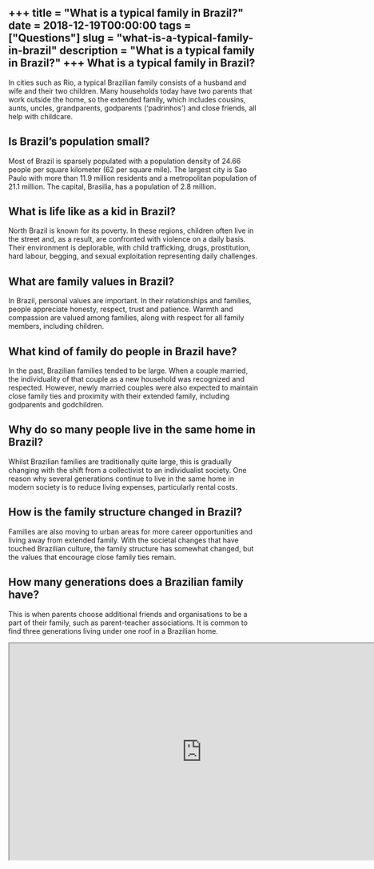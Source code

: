 +++
title = "What is a typical family in Brazil?"
date = 2018-12-19T00:00:00
tags = ["Questions"]
slug = "what-is-a-typical-family-in-brazil"
description = "What is a typical family in Brazil?"
+++
What is a typical family in Brazil?
-----------------------------------

In cities such as Rio, a typical Brazilian family consists of a husband and wife and their two children. Many households today have two parents that work outside the home, so the extended family, which includes cousins, aunts, uncles, grandparents, godparents (‘padrinhos’) and close friends, all help with childcare.

Is Brazil’s population small?
-----------------------------

Most of Brazil is sparsely populated with a population density of 24.66 people per square kilometer (62 per square mile). The largest city is Sao Paulo with more than 11.9 million residents and a metropolitan population of 21.1 million. The capital, Brasilia, has a population of 2.8 million.

What is life like as a kid in Brazil?
-------------------------------------

North Brazil is known for its poverty. In these regions, children often live in the street and, as a result, are confronted with violence on a daily basis. Their environment is deplorable, with child trafficking, drugs, prostitution, hard labour, begging, and sexual exploitation representing daily challenges.

What are family values in Brazil?
---------------------------------

In Brazil, personal values are important. In their relationships and families, people appreciate honesty, respect, trust and patience. Warmth and compassion are valued among families, along with respect for all family members, including children.

What kind of family do people in Brazil have?
---------------------------------------------

In the past, Brazilian families tended to be large. When a couple married, the individuality of that couple as a new household was recognized and respected. However, newly married couples were also expected to maintain close family ties and proximity with their extended family, including godparents and godchildren.

Why do so many people live in the same home in Brazil?
------------------------------------------------------

Whilst Brazilian families are traditionally quite large, this is gradually changing with the shift from a collectivist to an individualist society. One reason why several generations continue to live in the same home in modern society is to reduce living expenses, particularly rental costs.

How is the family structure changed in Brazil?
----------------------------------------------

Families are also moving to urban areas for more career opportunities and living away from extended family. With the societal changes that have touched Brazilian culture, the family structure has somewhat changed, but the values that encourage close family ties remain.

How many generations does a Brazilian family have?
--------------------------------------------------

This is when parents choose additional friends and organisations to be a part of their family, such as parent-teacher associations. It is common to find three generations living under one roof in a Brazilian home.

<iframe allow="accelerometer; autoplay; clipboard-write; encrypted-media; gyroscope; picture-in-picture" allowfullscreen="" class="__youtube_prefs__  epyt-is-override  no-lazyload" data-no-lazy="1" data-origheight="433" data-origwidth="770" data-skipgform_ajax_framebjll="" height="433" id="_ytid_18979" loading="lazy" src="https://www.youtube.com/embed/KUw4ybmWlv4?enablejsapi=1&autoplay=0&cc_load_policy=0&cc_lang_pref=&iv_load_policy=1&loop=0&modestbranding=0&rel=1&fs=1&playsinline=0&autohide=2&theme=dark&color=red&controls=1&" title="YouTube player" width="770"></iframe>